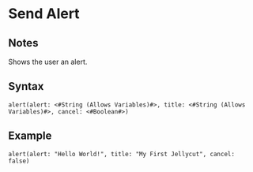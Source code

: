 # Send Alert
## Notes
Shows the user an alert.
## Syntax
```
alert(alert: <#String (Allows Variables)#>, title: <#String (Allows Variables)#>, cancel: <#Boolean#>)
```
## Example
```
alert(alert: "Hello World!", title: "My First Jellycut", cancel: false)
```